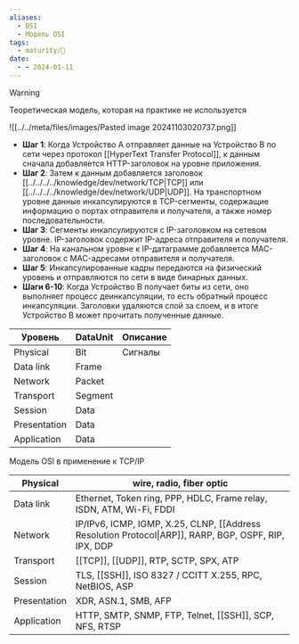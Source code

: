 ```yaml
---
aliases:
  - OSI
  - Модель OSI
tags:
  - maturity/🌱
date:
  - - 2024-01-11
---
```


> [!WARNING]
> Теоретическая модель, которая на практике не используется

![[../../meta/files/images/Pasted image 20241103020737.png]]
- **Шаг 1**: Когда Устройство A отправляет данные на Устройство B по сети через протокол [[HyperText Transfer Protocol]], к данным сначала добавляется HTTP-заголовок на уровне приложения.
- **Шаг 2**: Затем к данным добавляется заголовок [[../../../../knowledge/dev/network/TCP|TCP]] или [[../../../../knowledge/dev/network/UDP|UDP]]. На транспортном уровне данные инкапсулируются в TCP-сегменты, содержащие информацию о портах отправителя и получателя, а также номер последовательности.
- **Шаг 3**: Сегменты инкапсулируются с IP-заголовком на сетевом уровне. IP-заголовок содержит IP-адреса отправителя и получателя.
- **Шаг 4**: На канальном уровне к IP-датаграмме добавляется MAC-заголовок с MAC-адресами отправителя и получателя.
- **Шаг 5**: Инкапсулированные кадры передаются на физический уровень и отправляются по сети в виде бинарных данных.
- **Шаги 6-10**: Когда Устройство B получает биты из сети, оно выполняет процесс деинкапсуляции, то есть обратный процесс инкапсуляции. Заголовки удаляются слой за слоем, и в итоге Устройство B может прочитать полученные данные.


| Уровень | DataUnit | Описание |
| ---- | ---- | ---- |
| Physical | Bit | Сигналы |
| Data link | Frame |  |
| Network | Packet |  |
| Transport | Segment |  |
| Session | Data |  |
| Presentation | Data |  |
| Application | Data |  |

Модель OSI в применение к TCP/IP

| Physical     | wire, radio, fiber optic                                             |
| ------------ | -------------------------------------------------------------------- |
| Data link    | Ethernet, Token ring, PPP, HDLC, Frame relay, ISDN, ATM, Wi-Fi, FDDI |
| Network      | IP/IPv6, ICMP, IGMP, X.25, CLNP, [[Address Resolution Protocol\|ARP]], RARP, BGP, OSPF, RIP, IPX, DDP |
| Transport    | [[TCP]], [[UDP]], RTP, SCTP, SPX, ATP                                        |
| Session      | TLS, [[SSH]], ISO 8327 / CCITT X.255, RPC, NetBIOS, ASP                  |
| Presentation | XDR, ASN.1, SMB, AFP                                                 |
| Application  | HTTP, SMTP, SNMP, FTP, Telnet, [[SSH]], SCP, NFS, RTSP                   |